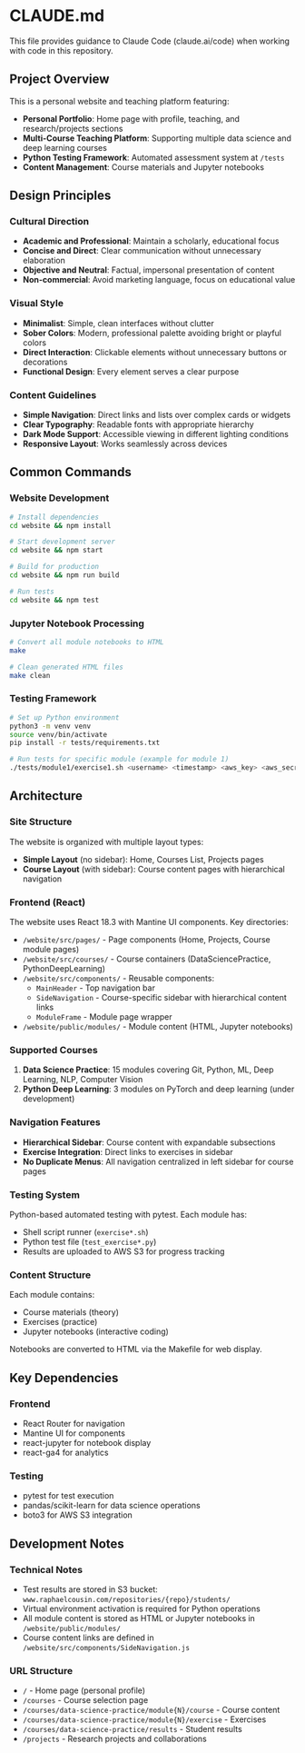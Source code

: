 # CLAUDE.md

This file provides guidance to Claude Code (claude.ai/code) when working with code in this repository.

## Project Overview

This is a personal website and teaching platform featuring:
- **Personal Portfolio**: Home page with profile, teaching, and research/projects sections
- **Multi-Course Teaching Platform**: Supporting multiple data science and deep learning courses
- **Python Testing Framework**: Automated assessment system at `/tests`
- **Content Management**: Course materials and Jupyter notebooks

## Design Principles

### Cultural Direction
- **Academic and Professional**: Maintain a scholarly, educational focus
- **Concise and Direct**: Clear communication without unnecessary elaboration
- **Objective and Neutral**: Factual, impersonal presentation of content
- **Non-commercial**: Avoid marketing language, focus on educational value

### Visual Style
- **Minimalist**: Simple, clean interfaces without clutter
- **Sober Colors**: Modern, professional palette avoiding bright or playful colors
- **Direct Interaction**: Clickable elements without unnecessary buttons or decorations
- **Functional Design**: Every element serves a clear purpose

### Content Guidelines
- **Simple Navigation**: Direct links and lists over complex cards or widgets
- **Clear Typography**: Readable fonts with appropriate hierarchy
- **Dark Mode Support**: Accessible viewing in different lighting conditions
- **Responsive Layout**: Works seamlessly across devices

## Common Commands

### Website Development
```bash
# Install dependencies
cd website && npm install

# Start development server
cd website && npm start

# Build for production
cd website && npm run build

# Run tests
cd website && npm test
```

### Jupyter Notebook Processing
```bash
# Convert all module notebooks to HTML
make

# Clean generated HTML files
make clean
```

### Testing Framework
```bash
# Set up Python environment
python3 -m venv venv
source venv/bin/activate
pip install -r tests/requirements.txt

# Run tests for specific module (example for module 1)
./tests/module1/exercise1.sh <username> <timestamp> <aws_key> <aws_secret> <aws_region>
```

## Architecture

### Site Structure
The website is organized with multiple layout types:
- **Simple Layout** (no sidebar): Home, Courses List, Projects pages
- **Course Layout** (with sidebar): Course content pages with hierarchical navigation

### Frontend (React)
The website uses React 18.3 with Mantine UI components. Key directories:
- `/website/src/pages/` - Page components (Home, Projects, Course module pages)
- `/website/src/courses/` - Course containers (DataSciencePractice, PythonDeepLearning)
- `/website/src/components/` - Reusable components:
  - `MainHeader` - Top navigation bar
  - `SideNavigation` - Course-specific sidebar with hierarchical content links
  - `ModuleFrame` - Module page wrapper
- `/website/public/modules/` - Module content (HTML, Jupyter notebooks)

### Supported Courses
1. **Data Science Practice**: 15 modules covering Git, Python, ML, Deep Learning, NLP, Computer Vision
2. **Python Deep Learning**: 3 modules on PyTorch and deep learning (under development)

### Navigation Features
- **Hierarchical Sidebar**: Course content with expandable subsections
- **Exercise Integration**: Direct links to exercises in sidebar
- **No Duplicate Menus**: All navigation centralized in left sidebar for course pages

### Testing System
Python-based automated testing with pytest. Each module has:
- Shell script runner (`exercise*.sh`)
- Python test file (`test_exercise*.py`)
- Results are uploaded to AWS S3 for progress tracking

### Content Structure
Each module contains:
- Course materials (theory)
- Exercises (practice)
- Jupyter notebooks (interactive coding)

Notebooks are converted to HTML via the Makefile for web display.

## Key Dependencies

### Frontend
- React Router for navigation
- Mantine UI for components
- react-jupyter for notebook display
- react-ga4 for analytics

### Testing
- pytest for test execution
- pandas/scikit-learn for data science operations
- boto3 for AWS S3 integration

## Development Notes

### Technical Notes
- Test results are stored in S3 bucket: `www.raphaelcousin.com/repositories/{repo}/students/`
- Virtual environment activation is required for Python operations
- All module content is stored as HTML or Jupyter notebooks in `/website/public/modules/`
- Course content links are defined in `/website/src/components/SideNavigation.js`

### URL Structure
- `/` - Home page (personal profile)
- `/courses` - Course selection page
- `/courses/data-science-practice/module{N}/course` - Course content
- `/courses/data-science-practice/module{N}/exercise` - Exercises
- `/courses/data-science-practice/results` - Student results
- `/projects` - Research projects and collaborations